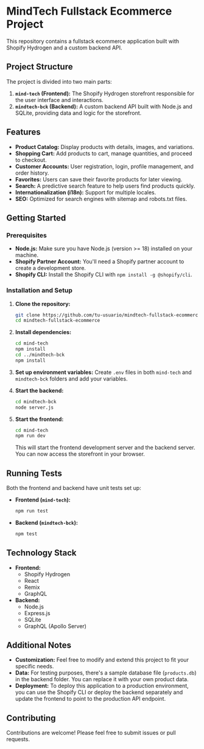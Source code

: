 # MindTech Fullstack Ecommerce Project

This repository contains a fullstack ecommerce application built with Shopify Hydrogen and a custom backend API.

## Project Structure

The project is divided into two main parts:

1. **`mind-tech` (Frontend):** The Shopify Hydrogen storefront responsible for the user interface and interactions.
2. **`mindtech-bck` (Backend):** A custom backend API built with Node.js and SQLite, providing data and logic for the storefront.

## Features

- **Product Catalog:** Display products with details, images, and variations.
- **Shopping Cart:** Add products to cart, manage quantities, and proceed to checkout.
- **Customer Accounts:** User registration, login, profile management, and order history.
- **Favorites:** Users can save their favorite products for later viewing.
- **Search:** A predictive search feature to help users find products quickly.
- **Internationalization (i18n):** Support for multiple locales.
- **SEO:** Optimized for search engines with sitemap and robots.txt files.

## Getting Started

### Prerequisites

- **Node.js:** Make sure you have Node.js (version >= 18) installed on your machine.
- **Shopify Partner Account:** You'll need a Shopify partner account to create a development store.
- **Shopify CLI:** Install the Shopify CLI with `npm install -g @shopify/cli`.

### Installation and Setup

1. **Clone the repository:**

    ```bash
    git clone https://github.com/tu-usuario/mindtech-fullstack-ecommerce.git
    cd mindtech-fullstack-ecommerce
    ```

2. **Install dependencies:**

    ```bash
    cd mind-tech
    npm install
    cd ../mindtech-bck
    npm install
    ```

3. **Set up environment variables:**
   Create `.env` files in both `mind-tech` and `mindtech-bck` folders and add your variables.

4. **Start the backend:**

    ```bash
    cd mindtech-bck
    node server.js
    ```

5. **Start the frontend:**

    ```bash
    cd mind-tech
    npm run dev
    ```

    This will start the frontend development server and the backend server. You can now access the storefront in your browser.

## Running Tests

Both the frontend and backend have unit tests set up:

- **Frontend (`mind-tech`):**
    ```bash
    npm run test
    ```

- **Backend (`mindtech-bck`):**
    ```bash
    npm test
    ```

## Technology Stack

- **Frontend:**
  - Shopify Hydrogen
  - React
  - Remix
  - GraphQL
- **Backend:**
  - Node.js
  - Express.js
  - SQLite
  - GraphQL (Apollo Server)

## Additional Notes

- **Customization:** Feel free to modify and extend this project to fit your specific needs.
- **Data:** For testing purposes, there's a sample database file (`products.db`) in the backend folder. You can replace it with your own product data.
- **Deployment:** To deploy this application to a production environment, you can use the Shopify CLI or deploy the backend separately and update the frontend to point to the production API endpoint.

## Contributing

Contributions are welcome! Please feel free to submit issues or pull requests.
